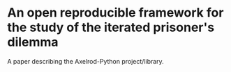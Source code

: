# An open reproducible framework for the study of the iterated prisoner's dilemma

A paper describing the Axelrod-Python project/library.
